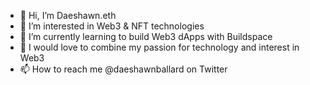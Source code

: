 - 👋 Hi, I’m Daeshawn.eth
- 👀 I’m interested in Web3 & NFT technologies 
- 🌱 I’m currently learning to build Web3 dApps with Buildspace
- 💞️ I would love to combine my passion for technology and interest in Web3
- 📫 How to reach me @daeshawnballard on Twitter

<!---
daeshawnballard/daeshawnballard is a ✨ special ✨ repository because its `README.md` (this file) appears on your GitHub profile.
You can click the Preview link to take a look at your changes.
--->
